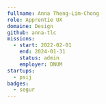 ```yaml
---
fullname: Anna Theng-Lim-Chong
role: Apprentie UX
domaine: Design
github: anna-tlc
missions:
  - start: 2022-02-01
    end: 2024-01-31
    status: admin
    employer: DNUM
startups:
  - psij
badges:
  - segur
---
```


